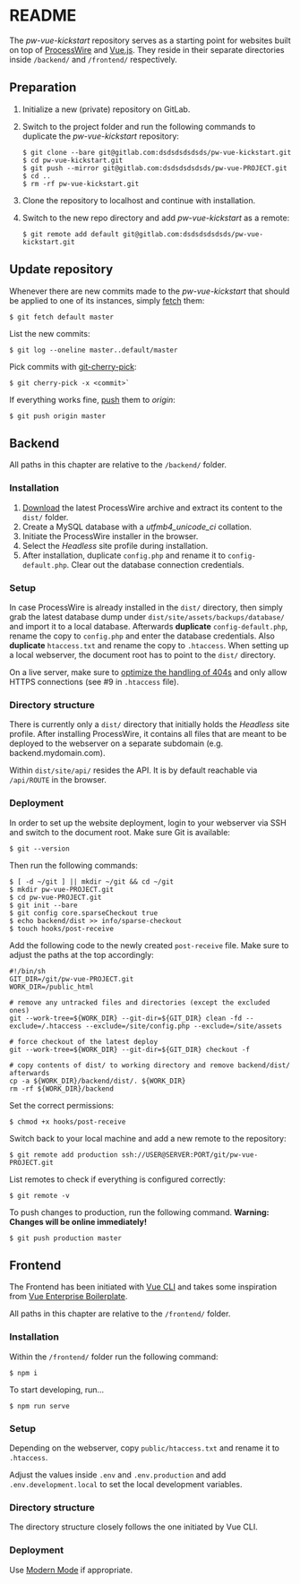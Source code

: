 # README

The *pw-vue-kickstart* repository serves as a starting point for websites built on top of [ProcessWire](https://processwire.com/)  and [Vue.js](https://vuejs.org/). They reside in their separate directories inside `/backend/` and `/frontend/` respectively.

## Preparation

1. Initialize a new (private) repository on GitLab.

2. Switch to the project folder and run the following commands to duplicate the *pw-vue-kickstart* repository:

    ```
    $ git clone --bare git@gitlab.com:dsdsdsdsdsds/pw-vue-kickstart.git
    $ cd pw-vue-kickstart.git
    $ git push --mirror git@gitlab.com:dsdsdsdsdsds/pw-vue-PROJECT.git
    $ cd ..
    $ rm -rf pw-vue-kickstart.git
    ```

3. Clone the repository to localhost and continue with installation.

4. Switch to the new repo directory and add *pw-vue-kickstart* as a remote:

    ```
    $ git remote add default git@gitlab.com:dsdsdsdsdsds/pw-vue-kickstart.git
    ```

## Update repository

Whenever there are new commits made to the *pw-vue-kickstart* that should be applied to one of its instances, simply [fetch](https://git-scm.com/docs/git-fetch) them:

```
$ git fetch default master
```

List the new commits:

```
$ git log --oneline master..default/master
```

Pick commits with [git-cherry-pick](https://git-scm.com/docs/git-cherry-pick):

```
$ git cherry-pick -x <commit>`
```

If everything works fine, [push](https://help.github.com/articles/pushing-to-a-remote/) them to *origin*:

```
$ git push origin master
```

## Backend

All paths in this chapter are relative to the `/backend/` folder.

### Installation

1. [Download](https://processwire.com/download/) the latest ProcessWire archive and extract its content to the `dist/` folder.
2. Create a MySQL database with a *utfmb4_unicode_ci* collation.
3. Initiate the ProcessWire installer in the browser.
4. Select the *Headless* site profile during installation.
5. After installation, duplicate `config.php` and rename it to `config-default.php`. Clear out the database connection credentials.

### Setup

In case ProcessWire is already installed in the `dist/` directory, then simply grab the latest database dump under `dist/site/assets/backups/database/` and import it to a local database. Afterwards **duplicate** `config-default.php`, rename the copy to `config.php` and enter the database credentials. Also **duplicate** `htaccess.txt` and rename the copy to `.htaccess`. When setting up a local webserver, the document root has to point to the `dist/` directory.

On a live server, make sure to [optimize the handling of 404s](https://processwire.com/blog/posts/optimizing-404s-in-processwire/) and only allow HTTPS connections (see #9 in `.htaccess` file).

### Directory structure

There is currently only a `dist/` directory that initially holds the *Headless* site profile. After installing ProcessWire, it contains all files that are meant to be deployed to the webserver on a separate subdomain (e.g. backend.mydomain.com).

Within `dist/site/api/` resides the API. It is by default reachable via `/api/ROUTE` in the browser.

### Deployment

In order to set up the website deployment, login to your webserver via SSH and switch to the document root. Make sure Git is available:

```
$ git --version
```

Then run the following commands:

```
$ [ -d ~/git ] || mkdir ~/git && cd ~/git
$ mkdir pw-vue-PROJECT.git
$ cd pw-vue-PROJECT.git
$ git init --bare
$ git config core.sparseCheckout true
$ echo backend/dist >> info/sparse-checkout
$ touch hooks/post-receive
```

Add the following code to the newly created `post-receive` file. Make sure to adjust the paths at the top accordingly:

```
#!/bin/sh
GIT_DIR=/git/pw-vue-PROJECT.git
WORK_DIR=/public_html

# remove any untracked files and directories (except the excluded ones)
git --work-tree=${WORK_DIR} --git-dir=${GIT_DIR} clean -fd --exclude=/.htaccess --exclude=/site/config.php --exclude=/site/assets

# force checkout of the latest deploy
git --work-tree=${WORK_DIR} --git-dir=${GIT_DIR} checkout -f

# copy contents of dist/ to working directory and remove backend/dist/ afterwards
cp -a ${WORK_DIR}/backend/dist/. ${WORK_DIR}
rm -rf ${WORK_DIR}/backend
```

Set the correct permissions:

```
$ chmod +x hooks/post-receive
```

Switch back to your local machine and add a new remote to the repository:

```
$ git remote add production ssh://USER@SERVER:PORT/git/pw-vue-PROJECT.git
```

List remotes to check if everything is configured correctly:

```
$ git remote -v
```

To push changes to production, run the following command. **Warning: Changes will be online immediately!**

```
$ git push production master
```

## Frontend

The Frontend has been initiated with [Vue CLI](https://cli.vuejs.org/) and takes some inspiration from [Vue Enterprise Boilerplate](https://github.com/chrisvfritz/vue-enterprise-boilerplate).

All paths in this chapter are relative to the `/frontend/` folder.

### Installation

Within the `/frontend/` folder run the following command:

```
$ npm i
```

To start developing, run...

```
$ npm run serve
```

### Setup

Depending on the webserver, copy `public/htaccess.txt` and rename it to `.htaccess`.

Adjust the values inside `.env` and `.env.production` and add `.env.development.local` to set the local development variables.

### Directory structure

The directory structure closely follows the one initiated by Vue CLI.

### Deployment

Use [Modern Mode](https://cli.vuejs.org/guide/browser-compatibility.html#modern-mode) if appropriate.
